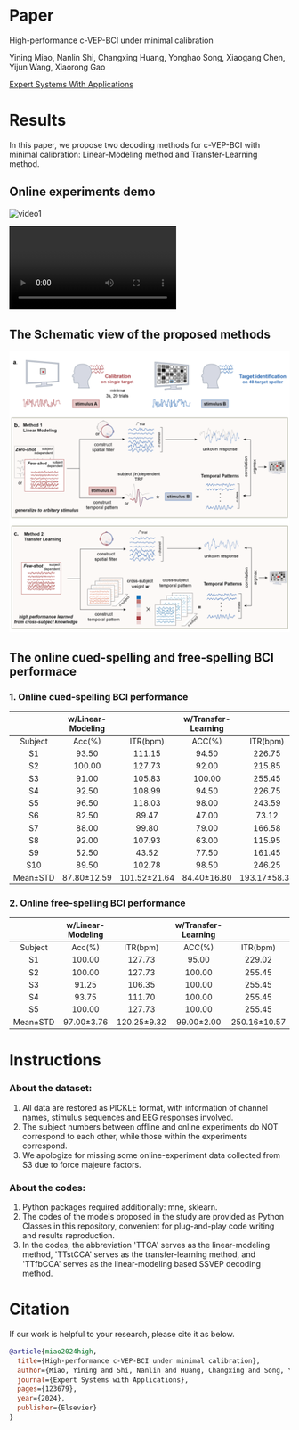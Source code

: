 # Paper
High-performance c-VEP-BCI under minimal calibration

Yining Miao, Nanlin Shi, Changxing Huang, Yonghao Song, Xiaogang Chen, Yijun Wang, Xiaorong Gao

[Expert Systems With Applications](https://www.sciencedirect.com/science/article/pii/S0957417424005451)


# Results

In this paper, we propose two decoding methods for c-VEP-BCI with minimal calibration: Linear-Modeling method and Transfer-Learning method.

## Online experiments demo

![video1](https://github.com/Miao-yining/few-shot-c-VEP-BCI/issues/1#issue-2237557014)

![video2](https://github.com/Miao-yining/few-shot-c-VEP-BCI/blob/main/TransferLearning.mp4)

## The Schematic view of the proposed methods

![image](https://github.com/Miao-yining/few-shot-c-VEP-BCI/blob/main/fig1.png)

## The online cued-spelling and free-spelling BCI performace

### 1. Online cued-spelling BCI performance

||w/Linear-Modeling||w/Transfer-Learning||
|:-----:|:-----:|:-----:|:-----:|:-----:|
|Subject|Acc(%)|ITR(bpm)|ACC(%)|ITR(bpm)|
|S1|93.50|111.15|94.50|226.75|
|S2|100.00|127.73|92.00|215.85|
|S3|91.00|105.83|100.00|255.45|
|S4|92.50|108.99|94.50|226.75|
|S5|96.50|118.03|98.00|243.59|
|S6|82.50|89.47|47.00|73.12|
|S7|88.00|99.80|79.00|166.58|
|S8|92.00|107.93|63.00|115.95|
|S9|52.50|43.52|77.50|161.45|
|S10|89.50|102.78|98.50|246.25|
|Mean±STD|87.80±12.59|101.52±21.64|84.40±16.80|193.17±58.39|


### 2. Online free-spelling BCI performance

||w/Linear-Modeling||w/Transfer-Learning||
|:-----:|:-----:|:-----:|:-----:|:-----:|
|Subject|Acc(%)|ITR(bpm)|ACC(%)|ITR(bpm)|
|S1|100.00|127.73|95.00|229.02|
|S2|100.00|127.73|100.00|255.45|
|S3|91.25|106.35|100.00|255.45|
|S4|93.75|111.70|100.00|255.45|
|S5|100.00|127.73|100.00|255.45|
|Mean±STD|97.00±3.76|120.25±9.32|99.00±2.00|250.16±10.57|

# Instructions
### About the dataset:
1. All data are restored as PICKLE format, with information of channel names, stimulus sequences and EEG responses involved. 
2. The subject numbers between offline and online experiments do NOT correspond to each other, while those within the experiments correspond. 
3. We apologize for missing some online-experiment data collected from S3 due to force majeure factors. 

### About the codes:
1. Python packages required additionally: mne, sklearn. 
2. The codes of the models proposed in the study are  provided as Python Classes in this repository, convenient for plug-and-play code writing and results reproduction. 
3. In the codes, the abbreviation 'TTCA' serves as the linear-modeling method, 'TTstCCA' serves as the transfer-learning method, and 'TTfbCCA' serves as the linear-modeling based SSVEP decoding method. 

# Citation

If our work is helpful to your research, please cite it as below.

```bibtex
@article{miao2024high,
  title={High-performance c-VEP-BCI under minimal calibration},
  author={Miao, Yining and Shi, Nanlin and Huang, Changxing and Song, Yonghao and Chen, Xiaogang and Wang, Yijun and Gao, Xiaorong},
  journal={Expert Systems with Applications},
  pages={123679},
  year={2024},
  publisher={Elsevier}
}
